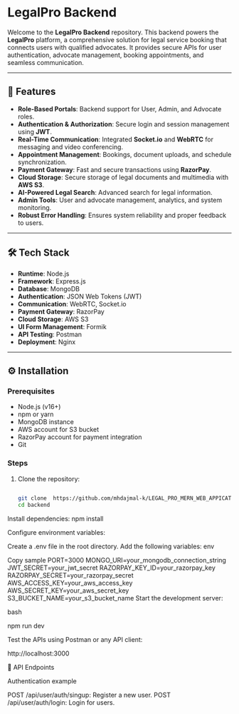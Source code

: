 # LegalPro Backend

Welcome to the **LegalPro Backend** repository. This backend powers the **LegalPro** platform, a comprehensive solution for legal service booking that connects users with qualified advocates. It provides secure APIs for user authentication, advocate management, booking appointments, and seamless communication.

---

## 🚀 Features

- **Role-Based Portals**: Backend support for User, Admin, and Advocate roles.
- **Authentication & Authorization**: Secure login and session management using **JWT**.
- **Real-Time Communication**: Integrated **Socket.io** and **WebRTC** for messaging and video conferencing.
- **Appointment Management**: Bookings, document uploads, and schedule synchronization.
- **Payment Gateway**: Fast and secure transactions using **RazorPay**.
- **Cloud Storage**: Secure storage of legal documents and multimedia with **AWS S3**.
- **AI-Powered Legal Search**: Advanced search for legal information.
- **Admin Tools**: User and advocate management, analytics, and system monitoring.
- **Robust Error Handling**: Ensures system reliability and proper feedback to users.

---

## 🛠️ Tech Stack

- **Runtime**: Node.js
- **Framework**: Express.js
- **Database**: MongoDB
- **Authentication**: JSON Web Tokens (JWT)
- **Communication**: WebRTC, Socket.io
- **Payment Gateway**: RazorPay
- **Cloud Storage**: AWS S3
- **UI Form Management**: Formik
- **API Testing**: Postman
- **Deployment**: Nginx

---

## ⚙️ Installation

### Prerequisites
- Node.js (v16+)
- npm or yarn
- MongoDB instance
- AWS account for S3 bucket
- RazorPay account for payment integration
- Git

### Steps
1. Clone the repository:
   ```bash
  
   git clone  https://github.com/mhdajmal-k/LEGAL_PRO_MERN_WEB_APPICATION.git
   cd backend

Install dependencies:
npm install

Configure environment variables:

Create a .env file in the root directory.
Add the following variables:
env

Copy sample
PORT=3000
MONGO_URI=your_mongodb_connection_string
JWT_SECRET=your_jwt_secret
RAZORPAY_KEY_ID=your_razorpay_key
RAZORPAY_SECRET=your_razorpay_secret
AWS_ACCESS_KEY=your_aws_access_key
AWS_SECRET_KEY=your_aws_secret_key
S3_BUCKET_NAME=your_s3_bucket_name
Start the development server:

bash

npm run dev

Test the APIs using Postman or any API client:

http://localhost:3000

🚦 API Endpoints

Authentication example

POST /api/user/auth/singup: Register a new user.
POST /api/user/auth/login: Login for users.
